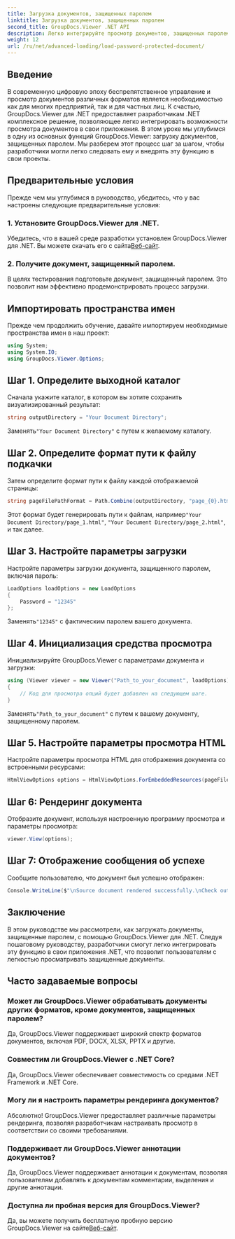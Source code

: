 ```yaml
---
title: Загрузка документов, защищенных паролем
linktitle: Загрузка документов, защищенных паролем
second_title: GroupDocs.Viewer .NET API
description: Легко интегрируйте просмотр документов, защищенных паролем, в приложения .NET с помощью GroupDocs.Viewer для .NET. Следуйте нашему пошаговому руководству, чтобы добиться бесшовного результата.
weight: 12
url: /ru/net/advanced-loading/load-password-protected-document/
---
```

## Введение
В современную цифровую эпоху беспрепятственное управление и просмотр документов различных форматов является необходимостью как для многих предприятий, так и для частных лиц. К счастью, GroupDocs.Viewer для .NET предоставляет разработчикам .NET комплексное решение, позволяющее легко интегрировать возможности просмотра документов в свои приложения. В этом уроке мы углубимся в одну из основных функций GroupDocs.Viewer: загрузку документов, защищенных паролем. Мы разберем этот процесс шаг за шагом, чтобы разработчики могли легко следовать ему и внедрять эту функцию в свои проекты.
## Предварительные условия
Прежде чем мы углубимся в руководство, убедитесь, что у вас настроены следующие предварительные условия:
### 1. Установите GroupDocs.Viewer для .NET.
 Убедитесь, что в вашей среде разработки установлен GroupDocs.Viewer для .NET. Вы можете скачать его с сайта[Веб-сайт](https://releases.groupdocs.com/viewer/net/).
### 2. Получите документ, защищенный паролем.
В целях тестирования подготовьте документ, защищенный паролем. Это позволит нам эффективно продемонстрировать процесс загрузки.

## Импортировать пространства имен
Прежде чем продолжить обучение, давайте импортируем необходимые пространства имен в наш проект:
```csharp
using System;
using System.IO;
using GroupDocs.Viewer.Options;
```

## Шаг 1. Определите выходной каталог
Сначала укажите каталог, в котором вы хотите сохранить визуализированный результат:
```csharp
string outputDirectory = "Your Document Directory";
```
 Заменять`"Your Document Directory"` с путем к желаемому каталогу.
## Шаг 2. Определите формат пути к файлу подкачки
Затем определите формат пути к файлу каждой отображаемой страницы:
```csharp
string pageFilePathFormat = Path.Combine(outputDirectory, "page_{0}.html");
```
 Этот формат будет генерировать пути к файлам, например`"Your Document Directory/page_1.html"`, `"Your Document Directory/page_2.html"`, и так далее.
## Шаг 3. Настройте параметры загрузки
Настройте параметры загрузки документа, защищенного паролем, включая пароль:
```csharp
LoadOptions loadOptions = new LoadOptions
{
    Password = "12345"
};
```
 Заменять`"12345"` с фактическим паролем вашего документа.
## Шаг 4. Инициализация средства просмотра
Инициализируйте GroupDocs.Viewer с параметрами документа и загрузки:
```csharp
using (Viewer viewer = new Viewer("Path_to_your_document", loadOptions))
{
    // Код для просмотра опций будет добавлен на следующем шаге.
}
```
 Заменять`"Path_to_your_document"` с путем к вашему документу, защищенному паролем.
## Шаг 5. Настройте параметры просмотра HTML
Настройте параметры просмотра HTML для отображения документа со встроенными ресурсами:
```csharp
HtmlViewOptions options = HtmlViewOptions.ForEmbeddedResources(pageFilePathFormat);
```
## Шаг 6: Рендеринг документа
Отобразите документ, используя настроенную программу просмотра и параметры просмотра:
```csharp
viewer.View(options);
```
## Шаг 7: Отображение сообщения об успехе
Сообщите пользователю, что документ был успешно отображен:
```csharp
Console.WriteLine($"\nSource document rendered successfully.\nCheck output in {outputDirectory}.");
```

## Заключение
В этом руководстве мы рассмотрели, как загружать документы, защищенные паролем, с помощью GroupDocs.Viewer для .NET. Следуя пошаговому руководству, разработчики смогут легко интегрировать эту функцию в свои приложения .NET, что позволит пользователям с легкостью просматривать защищенные документы.
## Часто задаваемые вопросы
### Может ли GroupDocs.Viewer обрабатывать документы других форматов, кроме документов, защищенных паролем?
Да, GroupDocs.Viewer поддерживает широкий спектр форматов документов, включая PDF, DOCX, XLSX, PPTX и другие.
### Совместим ли GroupDocs.Viewer с .NET Core?
Да, GroupDocs.Viewer обеспечивает совместимость со средами .NET Framework и .NET Core.
### Могу ли я настроить параметры рендеринга документов?
Абсолютно! GroupDocs.Viewer предоставляет различные параметры рендеринга, позволяя разработчикам настраивать просмотр в соответствии со своими требованиями.
### Поддерживает ли GroupDocs.Viewer аннотации документов?
Да, GroupDocs.Viewer поддерживает аннотации к документам, позволяя пользователям добавлять к документам комментарии, выделения и другие аннотации.
### Доступна ли пробная версия для GroupDocs.Viewer?
 Да, вы можете получить бесплатную пробную версию GroupDocs.Viewer на сайте[Веб-сайт](https://releases.groupdocs.com/).